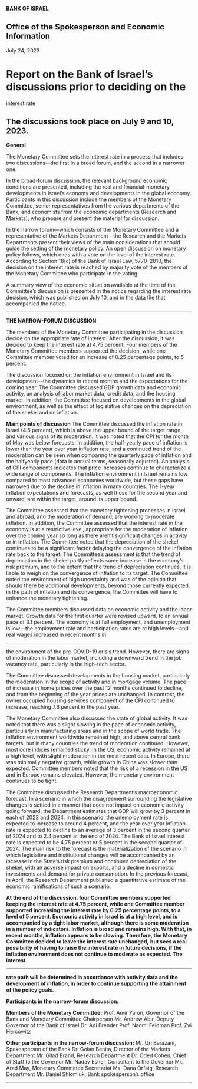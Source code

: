**BANK OF ISRAEL**

## Office of the Spokesperson and Economic Information

July 24, 2023

# Report on the Bank of Israel’s discussions prior to deciding on the
 interest rate

## The discussions took place on July 9 and 10, 2023.

**General**

The Monetary Committee sets the interest rate in a process that includes two
discussions––the first in a broad forum, and the second in a narrower one.

In the broad-forum discussion, the relevant background economic conditions are
presented, including the real and financial-monetary developments in Israel’s economy
and developments in the global economy. Participants in this discussion include the
members of the Monetary Committee, senior representatives from the various
departments of the Bank, and economists from the economic departments (Research
and Markets), who prepare and present the material for discussion.

In the narrow forum—which consists of the Monetary Committee and a representative
of the Markets Department—the Research and the Markets Departments present their
views of the main considerations that should guide the setting of the monetary policy.
An open discussion on monetary policy follows, which ends with a vote on the level of
the interest rate. According to Section 18(c) of the Bank of Israel Law, 5770–2010, the
decision on the interest rate is reached by majority vote of the members of the Monetary
Committee who participate in the voting.

A summary view of the economic situation available at the time of the Committee’s
discussion is presented in the notice regarding the interest rate decision, which was
published on July 10, and in the data file that accompanied the notice.


-----

**THE NARROW-FORUM DISCUSSION**

The members of the Monetary Committee participating in the discussion decide on the
appropriate rate of interest. After the discussion, it was decided to keep the interest rate
at 4.75 percent. Four members of the Monetary Committee members supported the
decision, while one Committee member voted for an increase of 0.25 percentage points,
to 5 percent.

The discussion focused on the inflation environment in Israel and its development—the
dynamics in recent months and the expectations for the coming year. The Committee
discussed GDP growth data and economic activity, an analysis of labor market data,
credit data, and the housing market. In addition, the Committee focused on
developments in the global environment, as well as the effect of legislative changes on
the depreciation of the shekel and on inflation.

**Main points of discussion**
The Committee discussed the inflation rate in Israel (4.6 percent), which is above the
upper bound of the target range, and various signs of its moderation. It was noted that
the CPI for the month of May was below forecasts. In addition, the half-yearly pace of
inflation is lower than the year over year inflation rate, and a continued trend of the
moderation can be seen when comparing the quarterly pace of inflation and the halfyearly pace (data in annual terms, seasonally adjusted). An analysis of CPI components
indicates that price increases continue to characterize a wide range of components. The
inflation environment in Israel remains low compared to most advanced economies
worldwide, but these gaps have narrowed due to the decline in inflation in many
countries. The 1-year inflation expectations and forecasts, as well those for the second
year and onward, are within the target, around its upper bound.

The Committee assessed that the monetary tightening processes in Israel and abroad,
and the moderation of demand, are working to moderate inflation. In addition, the
Committee assessed that the interest rate in the economy is at a restrictive level,
appropriate for the moderation of inflation over the coming year so long as there aren’t
significant changes in activity or in inflation. The Committee noted that the depreciation
of the shekel continues to be a significant factor delaying the convergence of the
inflation rate back to the target. The Committee’s assessment is that the trend of
depreciation in the shekel partly reflects some increase in the economy’s risk premium,
and to the extent that the trend of depreciation continues, it is liable to weigh on the
convergence of inflation to its target. The Committee noted the environment of high
uncertainty and was of the opinion that should there be additional developments,
beyond those currently expected, in the path of inflation and its convergence, the
Committee will have to enhance the monetary tightening.

The Committee members discussed data on economic activity and the labor market.
Growth data for the first quarter were revised upward, to an annual pace of 3.1 percent.
The economy is at full employment, and unemployment is low—the employment rate
and participation rates are at high levels—and real wages increased in recent months in


-----

the environment of the pre-COVID-19 crisis trend. However, there are signs of
moderation in the labor market, including a downward trend in the job vacancy rate,
particularly in the high-tech sector.

The Committee discussed developments in the housing market, particularly the
moderation in the scope of activity and in mortgage volume. The pace of increase in
home prices over the past 12 months continued to decline, and from the beginning of
the year prices are unchanged. In contrast, the owner occupied housing services
component of the CPI continued to increase, reaching 7.6 percent in the past year.

The Monetary Committee also discussed the state of global activity. It was noted that
there was a slight slowing in the pace of economic activity, particularly in
manufacturing areas and in the scope of world trade. The inflation environment
worldwide remained high, and above central bank targets, but in many countries the
trend of moderation continued. However, most core indices remained sticky. In the US,
economic activity remained at a high level, with slight moderation in the most recent
data. In Europe, there was minimally negative growth, while growth in China was
slower than expected. Committee members noted that the risk of a recession in the US
and in Europe remains elevated. However, the monetary environment continues to be
tight.

The Committee discussed the Research Department’s macroeconomic forecast. In a
scenario in which the disagreement surrounding the legislative changes is settled in a
manner that does not impact on economic activity going forward, the Department
estimates that GDP will grow by 3 percent in each of 2023 and 2024. In this scenario,
the unemployment rate is expected to increase to around 4 percent, and the year over
year inflation rate is expected to decline to an average of 3 percent in the second quarter
of 2024 and to 2.4 percent at the end of 2024. The Bank of Israel interest rate is expected
to be 4.75 percent or 5 percent in the second quarter of 2024. The main risk to the
forecast is the materialization of the scenario in which legislative and institutional
changes will be accompanied by an increase in the State’s risk premium and continued
depreciation of the shekel, with an adverse impact on exports, and a decline in domestic
investments and demand for private consumption. In the previous forecast, in April, the
Research Department published a quantitative estimate of the economic ramifications
of such a scenario.

**At the end of the discussion, four Committee members supported keeping the**
**interest rate at 4.75 percent, while one Committee member supported increasing**
**the interest rate by 0.25 percentage points, to a level of 5 percent. Economic**
**activity in Israel is at a high level, and is accompanied by a tight labor market,**
**although there is some moderation in a number of indicators. Inflation is broad**
**and remains high. With that, in recent months, inflation appears to be slowing.**
**Therefore, the Monetary Committee decided to leave the interest rate unchanged,**
**but sees a real possibility of having to raise the interest rate in future decisions, if**
**the inflation environment does not continue to moderate as expected. The interest**


-----

**rate path will be determined in accordance with activity data and the development**
**of inflation, in order to continue supporting the attainment of the policy goals.**

**Participants in the narrow-forum discussion:**

**Members of the Monetary Committee:**
Prof. Amir Yaron, Governor of the Bank and Monetary Committee Chairperson
Mr. Andrew Abir, Deputy Governor of the Bank of Israel
Dr. Adi Brender
Prof. Naomi Feldman
Prof. Zvi Hercowitz

**Other participants in the narrow-forum discussion:**
Mr. Uri Barazani, Spokesperson of the Bank
Dr. Golan Benita, Director of the Markets Department
Mr. Gilad Brand, Research Department
Dr. Oded Cohen, Chief of Staff to the Governor
Mr. Nadav Eshel, Consultant to the Governor
Mr. Arad May, Monetary Committee Secretariat
Ms. Dana Orfaig, Research Department
Mr. Daniel Shlomiuk, Bank spokesperson’s office


-----

